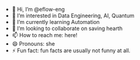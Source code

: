 - 👋 Hi, I’m @eflow-eng
- 👀 I’m interested in Data Engineering, AI, Quantum
- 🌱 I’m currently learning Automation
- 💞️ I’m looking to collaborate on saving hearth
- 📫 How to reach me: here!
- 😄 Pronouns: she
- ⚡ Fun fact: fun facts are usually not funny at all.

<!---
eflow-eng/eflow-eng is a ✨ special ✨ repository because its `README.md` (this file) appears on your GitHub profile.
You can click the Preview link to take a look at your changes.
--->
